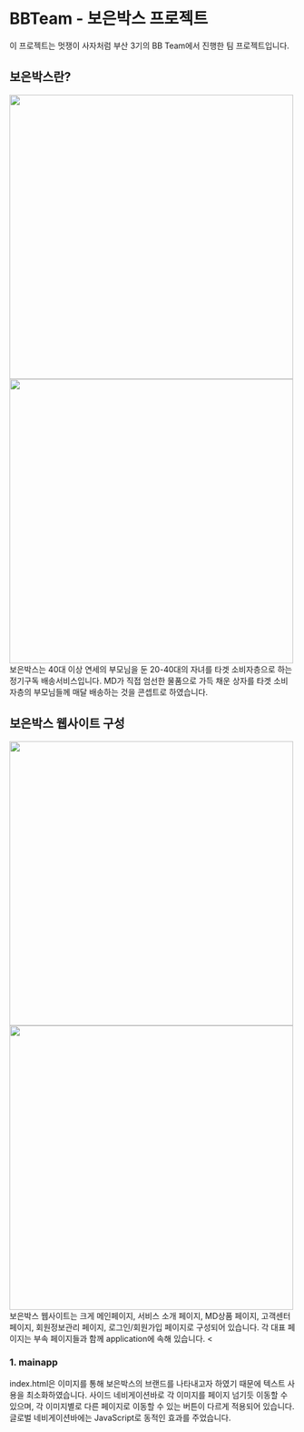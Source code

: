 # BBTeam - 보은박스 프로젝트
이 프로젝트는 멋쟁이 사자처럼 부산 3기의 BB Team에서 진행한 팀 프로젝트입니다.

## 보은박스란?
<div>
  <img src="https://user-images.githubusercontent.com/66506477/103867713-290add00-510b-11eb-83de-a47ca7cb61d0.jpg" width="500px" />
  <img src="https://user-images.githubusercontent.com/66506477/103867718-2ad4a080-510b-11eb-8fd2-ebe1a67d2969.jpg" width="500px" />
</div>
보은박스는 40대 이상 연세의 부모님을 둔 20-40대의 자녀를 타겟 소비자층으로 하는 정기구독 배송서비스입니다.
MD가 직접 엄선한 물품으로 가득 채운 상자를 타겟 소비자층의 부모님들께 매달 배송하는 것을 콘셉트로 하였습니다.

## 보은박스 웹사이트 구성
<div>
  <img src="https://user-images.githubusercontent.com/66506477/103867720-2ad4a080-510b-11eb-95f9-857c2b7fc579.jpg" width="500px" />
  <img src="https://user-images.githubusercontent.com/66506477/103867721-2b6d3700-510b-11eb-9245-5dea6b438476.jpg" width="500px" />
</div>
보은박스 웹사이트는 크게 메인페이지, 서비스 소개 페이지, MD상품 페이지, 고객센터 페이지, 회원정보관리 페이지, 로그인/회원가입 페이지로 구성되어 있습니다.
각 대표 페이지는 부속 페이지들과 함께 application에 속해 있습니다.
<

### 1. mainapp
index.html은 이미지를 통해 보은박스의 브랜드를 나타내고자 하였기 때문에 텍스트 사용을 최소화하였습니다.
사이드 네비게이션바로 각 이미지를 페이지 넘기듯 이동할 수 있으며, 각 이미지별로 다른 페이지로 이동할 수 있는 버튼이 다르게 적용되어 있습니다.
글로벌 네비게이션바에는 JavaScript로 동적인 효과를 주었습니다.
